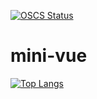 [![OSCS Status](https://www.oscs1024.com/platform/badge/branlice/mini-vue.svg?size=small)](https://www.oscs1024.com/project/branlice/mini-vue?ref=badge_small)
# mini-vue
[![Top Langs](https://github-readme-stats.vercel.app/api/top-langs/?username=branlice&layout=compact)](https://github.com/anuraghazra/github-readme-stats)
